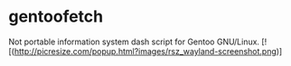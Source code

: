 # gentoofetch
Not portable information system dash script for Gentoo GNU/Linux.
[![(http://picresize.com/popup.html?images/rsz_wayland-screenshot.png)]
